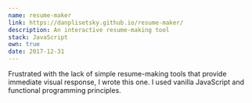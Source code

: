 ```yaml
---
name: resume-maker
link: https://danplisetsky.github.io/resume-maker/
description: An interactive resume-making tool
stack: JavaScript
own: true
date: 2017-12-31
---
```


Frustrated with the lack of simple resume-making tools that provide immediate visual response, I wrote this one. I used vanilla JavaScript and functional programming principles.
